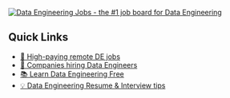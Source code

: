 [![Data Engineering Jobs - the #1 job board for Data Engineering](https://user-images.githubusercontent.com/109050594/192149287-6f4da1a0-1b0c-432f-8f32-08edb624f6c0.png)](https://dataengjobs.com/)

## Quick Links

- [💸 High-paying remote DE jobs](https://dataengjobs.com/)
- [🤝 Companies hiring Data Engineers](https://dataengjobs.com/companies)
- [📚 Learn Data Engineering Free](https://dataengineering.wiki/)
- [💡 Data Engineering Resume & Interview tips](https://dataengjobs.com/blog)
